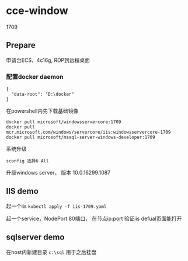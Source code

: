 # cce-window

1709 

## Prepare
申请台ECS，4c16g, RDP到远程桌面

### 配置docker daemon
```
{
  "data-root": "D:\docker"
}
```

在powershell内先下载基础镜像
```
docker pull microsoft/windowsservercore:1709
docker pull mcr.microsoft.com/windows/servercore/iis:windowsservercore-1709
docker pull microsoft/mssql-server-windows-developer:1709

```

系统升级
```
sconfig 选择6 All
```
升级windows server， 版本 10.0.16299.1087


## IIS demo

起一个iis
`kubectl apply -f iis-1709.yaml`

起一个service，NodePort 80端口，
在节点ip:port 验证iis defual页面能打开

## sqlserver demo

在host内新建目录 `c:\sql` 用于之后挂盘

